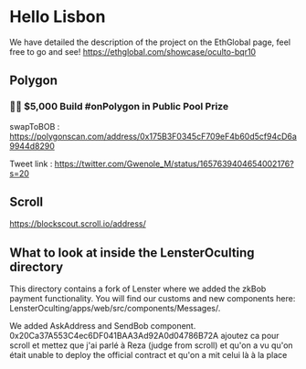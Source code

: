 # Hello Lisbon

We have detailed the description of the project on the EthGlobal page, feel free to go and see!
https://ethglobal.com/showcase/oculto-bqr10


## Polygon

### 🏊‍♂️ $5,000 Build #onPolygon in Public Pool Prize

swapToBOB : https://polygonscan.com/address/0x175B3F0345cF709eF4b60d5cf94cD6a9944d8290

Tweet link : https://twitter.com/Gwenole_M/status/1657639404654002176?s=20


## Scroll

https://blockscout.scroll.io/address/


## What to look at inside the LensterOculting directory

This directory contains a fork of Lenster where we added the zkBob payment functionality. You will find our customs and new components here:
LensterOculting/apps/web/src/components/Messages/.

We added AskAddress and SendBob component.
0x20Ca37A553C4ec6DF041BAA3Ad92A0d04786B72A
ajoutez ca
pour scroll
et mettez que j'ai parlé à Reza (judge from scroll) et qu'on a vu qu'on était unable to deploy the official contract
et qu'on a mit celui là à la place
